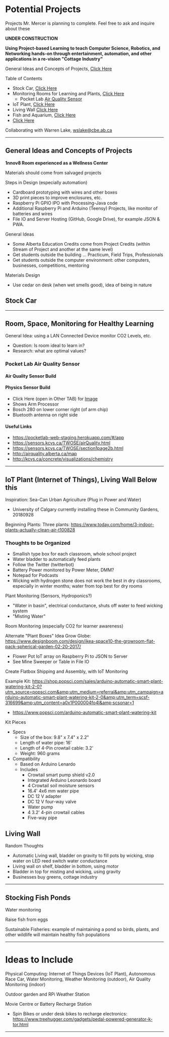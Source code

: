 # Potential Projects
Projects Mr. Mercer is planning to complete. Feel free to ask and inquire about these

**UNDER CONSTRUCTION**

**Using Project-based Learning to teach Computer Science, Robotics, and Networking hands-on through entertainment, automation, and other applications in a re-vision "Cottage Industry"**

General Ideas and Concepts of Projects, <a href="https://github.com/MercersKitchen/Potential-Projects#general-ideas-and-concepts-of-projects">Click Here</a>

Table of Contents
- Stock Car, <a href="https://github.com/MercersKitchen/Potential-Projects/blob/master/README.md#stock-car">Click Here</a>
- Monitoring Rooms for Learning and Plants, <a href="https://github.com/MercersKitchen/Potential-Projects#room-space-monitoring-for-healthy-learning">Click Here</a>
  - Pocket Lab <a href="https://github.com/MercersKitchen/Potential-Projects#pocket-lab-air-quality-sensor">Air Quality Sensor</a>
- IoT Plant, <a href="https://github.com/MercersKitchen/Potential-Projects/blob/master/README.md#iot-plant">Click Here</a>
- Living Wall <a href="https://github.com/MercersKitchen/Potential-Projects#living-wall">Click Here</a>
- Fish and Aquarium, <a href="https://github.com/MercersKitchen/Potential-Projects#stocking-fish-ponds">Click Here</a>
- <a href="">Click Here</a>

Collaborating with Warren Lake, wslake@cbe.ab.ca

---

## General Ideas and Concepts of Projects
**1nnov8 Room experienced as a Wellness Center**

Materials should come from salvaged projects

Steps in Design (especially automation)
- Cardboard prototyping with wires and other boxes
- 3D print pieces to improve enclosures, etc.
- Raspberry Pi GPIO IPO with Processing-Java code
- Additional Raspberry Pi and Arduino (Teensy) Projects, like monitor of batteries and wires
- File IO and Server Hosting (GitHub, Google Drive), for example JSON & PWA.

General Ideas
- Some Alberta Education Credits come from Project Credits (within Stream of Project and another at the same level)
- Get students outside the building ... Practicum, Field Trips, Professionals
- Get students outside the computer environment: other computers, businesses, competitions, mentoring

Materials Design
- Use cedar on desk (when wet smells good), idea of being in nature

## Stock Car


---

## Room, Space, Monitoring for Healthy Learning

General Idea: using a LAN Connected Device monitor CO2 Levels, etc.
- Question: Is room ideal to learn in?
- Research: what are optimal values?

### Pocket Lab Air Quality Sensor

#### Air Quality Sensor Build

#### Physics Sensor Build
- Click Here (open in Other TAB) for <a href="">Image</a>
- Shows Arm Processor
- Bosch 280 on lower corner right (of arm chip)
- Bluetooth antenna on right side

#### Useful Links
- https://pocketlab-web-staging.herokuapp.com/#/app
- https://sensors.kcvs.ca/TWOSE/airQuality.html
- https://sensors.kcvs.ca/TWOSE/section1page2b.html
- http://airquality.alberta.ca/map
- http://kcvs.ca/concrete/visualizations/chemistry


---

## IoT Plant (Internet of Things), Living Wall Below this

Inspiration: Sea-Can Urban Agriculture (Plug in Power and Water)
- University of Calgary currently installing these in Community Gardens, 20180928

Beginning Plants: Three plants: https://www.today.com/home/3-indoor-plants-actually-clean-air-t100828

### Thoughts to be Organized
- Smallish type box for each classroom, whole school project
- Water bladder to automatically feed plants
- Follow the Twitter (twitterbot)
- Battery Power monitored by Power Meter, DMM?
- Notepad for Podcasts
- Wicking with hydrogen stone does not work the best in dry classrooms, especially in winter months; water from top best for dry rooms

Plant Monitoring (Sensors, Hydroponics?)
- "Water in basin", electrical conductance, shuts off water to feed wicking system
- "Misting Water"

Room Monitoring (especially CO2 for learner awareness)

Alternate "Plant Boxes"
Idea Grow Globe: https://www.designboom.com/design/ikea-space10-the-growroom-flat-pack-spherical-garden-02-20-2017/
- Flower Pot IoT array on Raspberry Pi to JSON to Server
- See Mine Sweeper or Table in File IO

Create Flatbox Shipping and Assembly, with IoT Monitoring

Example Kit: https://shop.popsci.com/sales/arduino-automatic-smart-plant-watering-kit-2-0?utm_source=popsci.com&amp;utm_medium=referral&amp;utm_campaign=arduino-automatic-smart-plant-watering-kit-2-0&amp;utm_term=scsf-316699&amp;utm_content=a0x1P000004fo4l&amp;scsonar=1
- https://www.popsci.com/arduino-automatic-smart-plant-watering-kit

Kit Pieces
- Specs
  - Size of the box: 9.8" x 7.4" x 2.2"
  - Length of water pipe: 16'
  - Length of 4-Pin crowtail cable: 3.2'
  - Weight: 960 grams
- Compatibility
  - Based on Arduino Lenardo
  - Includes
    - Crowtail smart pump shield v2.0
    - Integrated Arduino Leonardo board
    - 4 Crowtail soil moisture sensors
    - 16.4' 4x6 mm water pipe
    - DC 12 V adapter
    - DC 12 V four-way valve
    - Water pump
    - 4 3.2' 4-pin crowtail cables
    - Five-way pipe

## Living Wall

Random Thoughts
- Automatic Living wall, bladder on gravity to fill pots by wicking, stop water on LED reed switch water conductance
- Living wall on shelf, bladder in bottom, using motor
- Bladder in top for misting and wicking, using gravity
- Businesses buy greens, cottage industry


---

## Stocking Fish Ponds

Water monitoring

Raise fish from eggs

Sustainable Fisheries: example of maintaining a pond so birds, plants, and other wildlife will maintain healthy fish populations

---

# Ideas to Include

Physical Computing: Internet of Things Devices (IoT Plant), Autonomous Race Car, Water Monitoring, Weather Monitoring (outdoor), Air Quality Monitoring (indoor)

Outdoor garden and RPi Weather Station

Movie Centre or Battery Recharge Station
- Spin Bikes or under desk bikes to recharge electronics: https://www.treehugger.com/gadgets/pedal-powered-generator-k-tor.html

---
